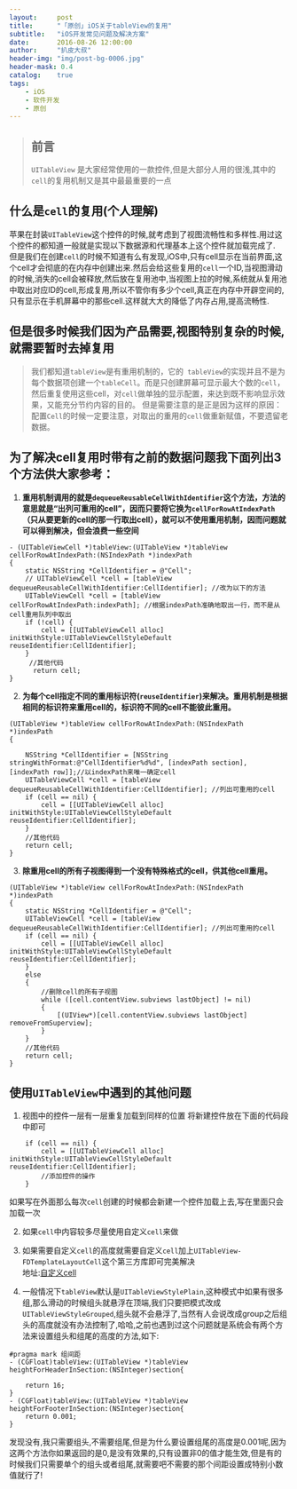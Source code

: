 ```yaml
---
layout:     post
title:      "「原创」iOS关于tableView的复用"
subtitle:   "iOS开发常见问题及解决方案"
date:       2016-08-26 12:00:00
author:     "扒皮大叔"
header-img: "img/post-bg-0006.jpg"
header-mask: 0.4
catalog:    true
tags:
    - iOS
    - 软件开发
    - 原创
---
```


> ## 前言
> `UITableView` 是大家经常使用的一款控件,但是大部分人用的很浅,其中的`cell`的复用机制又是其中最最重要的一点

## 什么是`cell`的复用(个人理解)
苹果在封装`UITableView`这个控件的时候,就考虑到了视图流畅性和多样性.用过这个控件的都知道一般就是实现以下数据源和代理基本上这个控件就加载完成了.   
但是我们在创建`cell`的时候不知道有么有发现,iOS中,只有cell显示在当前界面,这个cell才会彻底的在内存中创建出来.然后会给这些复用的`cell`一个ID,当视图滑动的时候,消失的cell会被释放,然后放在复用池中,当视图上拉的时候,系统就从复用池中取出对应ID的cell,形成复用,所以不管你有多少个cell,真正在内存中开辟空间的,只有显示在手机屏幕中的那些cell.这样就大大的降低了内存占用,提高流畅性.

## 但是很多时候我们因为产品需要,视图特别复杂的时候,就需要暂时去掉复用

> 我们都知道`tableView`是有重用机制的，它的` tableView`的实现并且不是为每个数据项创建一个`tableCell`。而是只创建屏幕可显示最大个数的`cell`，然后重复使用这些cell，对`cell`做单独的显示配置，来达到既不影响显示效果，又能充分节约内容的目的。
但是需要注意的是正是因为这样的原因：配置`Cell`的时候一定要注意，对取出的重用的`cell`做重新赋值，不要遗留老数据。

## 为了解决cell复用时带有之前的数据问题我下面列出3个方法供大家参考：

1. **重用机制调用的就是`dequeueReusableCellWithIdentifier`这个方法，方法的意思就是“出列可重用的cell”，因而只要将它换为`cellForRowAtIndexPath`（只从要更新的cell的那一行取出cell），就可以不使用重用机制，因而问题就可以得到解决，但会浪费一些空间**
```
- (UITableViewCell *)tableView:(UITableView *)tableView cellForRowAtIndexPath:(NSIndexPath *)indexPath  
{  
    static NSString *CellIdentifier = @"Cell";  
    // UITableViewCell *cell = [tableView dequeueReusableCellWithIdentifier:CellIdentifier]; //改为以下的方法  
    UITableViewCell *cell = [tableView cellForRowAtIndexPath:indexPath]; //根据indexPath准确地取出一行，而不是从cell重用队列中取出  
    if (!cell) {  
        cell = [[UITableViewCell alloc] initWithStyle:UITableViewCellStyleDefault reuseIdentifier:CellIdentifier];  
    }  
     //其他代码    
      return cell;                        
}  
```

2. **为每个cell指定不同的重用标识符(`reuseIdentifier`)来解决。重用机制是根据相同的标识符来重用cell的，标识符不同的cell不能彼此重用。**
```
(UITableView *)tableView cellForRowAtIndexPath:(NSIndexPath *)indexPath  
{  
      
    NSString *CellIdentifier = [NSString stringWithFormat:@"CellIdentifier%d%d", [indexPath section], [indexPath row]];//以indexPath来唯一确定cell  
    UITableViewCell *cell = [tableView dequeueReusableCellWithIdentifier:CellIdentifier]; //列出可重用的cell  
    if (cell == nil) {  
        cell = [[UITableViewCell alloc] initWithStyle:UITableViewCellStyleDefault reuseIdentifier:CellIdentifier];  
    }  
    //其他代码  
    return cell;  
}
```

3. **除重用cell的所有子视图得到一个没有特殊格式的cell，供其他cell重用。**
```
(UITableView *)tableView cellForRowAtIndexPath:(NSIndexPath *)indexPath  
{  
    static NSString *CellIdentifier = @"Cell";  
    UITableViewCell *cell = [tableView dequeueReusableCellWithIdentifier:CellIdentifier]; //列出可重用的cell  
    if (cell == nil) {  
        cell = [[UITableViewCell alloc] initWithStyle:UITableViewCellStyleDefault reuseIdentifier:CellIdentifier];  
    }  
    else  
    {  
        //删除cell的所有子视图  
        while ([cell.contentView.subviews lastObject] != nil)  
        {  
            [(UIView*)[cell.contentView.subviews lastObject] removeFromSuperview];  
        }  
    }  
    //其他代码  
    return cell;  
}
```

## 使用`UITableView`中遇到的其他问题

1. 视图中的控件一层有一层重复加载到同样的位置
将新建控件放在下面的代码段中即可
```
    if (cell == nil) {  
        cell = [[UITableViewCell alloc] initWithStyle:UITableViewCellStyleDefault reuseIdentifier:CellIdentifier];  
        //添加控件的操作
    } 
```
如果写在外面那么每次`cell`创建的时候都会新建一个控件加载上去,写在里面只会加载一次

2. 如果`cell`中内容较多尽量使用自定义`cell`来做

3. 如果需要自定义`cell`的高度就需要自定义`cell`加上`UITableView-FDTemplateLayoutCell`这个第三方库即可完美解决   
地址:[自定义cell](https://github.com/forkingdog/UITableView-FDTemplateLayoutCell)

4. 一般情况下`tableView`默认是`UITableViewStylePlain`,这种模式中如果有很多组,那么滑动的时候组头就悬浮在顶端,我们只要把模式改成`UITableViewStyleGrouped`,组头就不会悬浮了,当然有人会说改成group之后组头的高度就没有办法控制了,哈哈,之前也遇到过这个问题就是系统会有两个方法来设置组头和组尾的高度的方法,如下:

```
#pragma mark 组间距
- (CGFloat)tableView:(UITableView *)tableView heightForHeaderInSection:(NSInteger)section{

    return 16;
}
- (CGFloat)tableView:(UITableView *)tableView heightForFooterInSection:(NSInteger)section{
    return 0.001;
}
```
发现没有,我只需要组头,不需要组尾,但是为什么要设置组尾的高度是0.001呢,因为这两个方法你如果返回的是0,是没有效果的,只有设置非0的值才能生效,但是有的时候我们只需要单个的组头或者组尾,就需要吧不需要的那个间距设置成特别小数值就行了!



